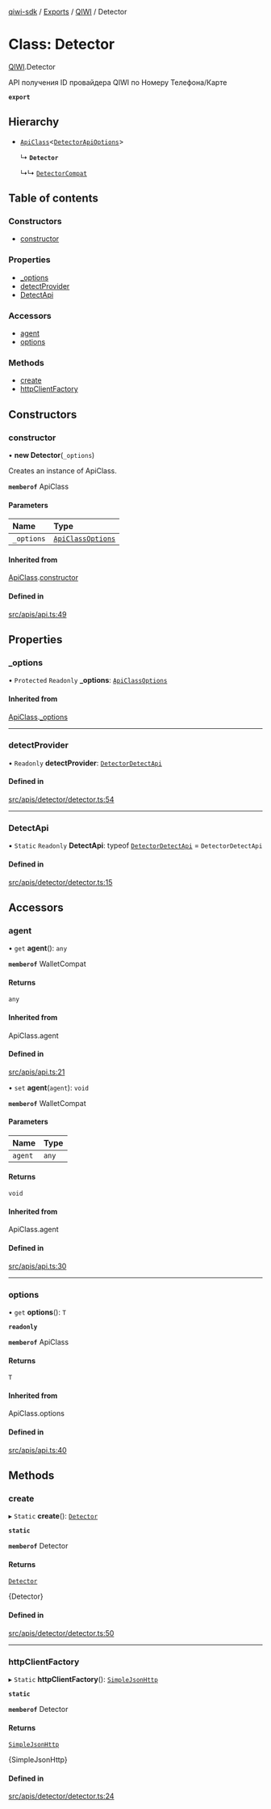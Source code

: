 [qiwi-sdk](../README.md) / [Exports](../modules.md) / [QIWI](../modules/QIWI.md) / Detector

# Class: Detector

[QIWI](../modules/QIWI.md).Detector

API получения ID провайдера QIWI по Номеру Телефона/Карте

**`export`**

## Hierarchy

- [`ApiClass`](internal_.ApiClass.md)<[`DetectorApiOptions`](../modules/QIWI.md#detectorapioptions)\>

  ↳ **`Detector`**

  ↳↳ [`DetectorCompat`](QIWI.DetectorCompat.md)

## Table of contents

### Constructors

- [constructor](QIWI.Detector.md#constructor)

### Properties

- [\_options](QIWI.Detector.md#_options)
- [detectProvider](QIWI.Detector.md#detectprovider)
- [DetectApi](QIWI.Detector.md#detectapi)

### Accessors

- [agent](QIWI.Detector.md#agent)
- [options](QIWI.Detector.md#options)

### Methods

- [create](QIWI.Detector.md#create)
- [httpClientFactory](QIWI.Detector.md#httpclientfactory)

## Constructors

### constructor

• **new Detector**(`_options`)

Creates an instance of ApiClass.

**`memberof`** ApiClass

#### Parameters

| Name | Type |
| :------ | :------ |
| `_options` | [`ApiClassOptions`](../interfaces/internal_.ApiClassOptions.md) |

#### Inherited from

[ApiClass](internal_.ApiClass.md).[constructor](internal_.ApiClass.md#constructor)

#### Defined in

[src/apis/api.ts:49](https://github.com/AlexXanderGrib/node-qiwi-sdk/blob/0b4e701/src/apis/api.ts#L49)

## Properties

### \_options

• `Protected` `Readonly` **\_options**: [`ApiClassOptions`](../interfaces/internal_.ApiClassOptions.md)

#### Inherited from

[ApiClass](internal_.ApiClass.md).[_options](internal_.ApiClass.md#_options)

___

### detectProvider

• `Readonly` **detectProvider**: [`DetectorDetectApi`](internal_.DetectorDetectApi.md)

#### Defined in

[src/apis/detector/detector.ts:54](https://github.com/AlexXanderGrib/node-qiwi-sdk/blob/0b4e701/src/apis/detector/detector.ts#L54)

___

### DetectApi

▪ `Static` `Readonly` **DetectApi**: typeof [`DetectorDetectApi`](internal_.DetectorDetectApi.md) = `DetectorDetectApi`

#### Defined in

[src/apis/detector/detector.ts:15](https://github.com/AlexXanderGrib/node-qiwi-sdk/blob/0b4e701/src/apis/detector/detector.ts#L15)

## Accessors

### agent

• `get` **agent**(): `any`

**`memberof`** WalletCompat

#### Returns

`any`

#### Inherited from

ApiClass.agent

#### Defined in

[src/apis/api.ts:21](https://github.com/AlexXanderGrib/node-qiwi-sdk/blob/0b4e701/src/apis/api.ts#L21)

• `set` **agent**(`agent`): `void`

**`memberof`** WalletCompat

#### Parameters

| Name | Type |
| :------ | :------ |
| `agent` | `any` |

#### Returns

`void`

#### Inherited from

ApiClass.agent

#### Defined in

[src/apis/api.ts:30](https://github.com/AlexXanderGrib/node-qiwi-sdk/blob/0b4e701/src/apis/api.ts#L30)

___

### options

• `get` **options**(): `T`

**`readonly`**

**`memberof`** ApiClass

#### Returns

`T`

#### Inherited from

ApiClass.options

#### Defined in

[src/apis/api.ts:40](https://github.com/AlexXanderGrib/node-qiwi-sdk/blob/0b4e701/src/apis/api.ts#L40)

## Methods

### create

▸ `Static` **create**(): [`Detector`](QIWI.Detector.md)

**`static`**

**`memberof`** Detector

#### Returns

[`Detector`](QIWI.Detector.md)

{Detector}

#### Defined in

[src/apis/detector/detector.ts:50](https://github.com/AlexXanderGrib/node-qiwi-sdk/blob/0b4e701/src/apis/detector/detector.ts#L50)

___

### httpClientFactory

▸ `Static` **httpClientFactory**(): [`SimpleJsonHttp`](internal_.SimpleJsonHttp.md)

**`static`**

**`memberof`** Detector

#### Returns

[`SimpleJsonHttp`](internal_.SimpleJsonHttp.md)

{SimpleJsonHttp}

#### Defined in

[src/apis/detector/detector.ts:24](https://github.com/AlexXanderGrib/node-qiwi-sdk/blob/0b4e701/src/apis/detector/detector.ts#L24)
